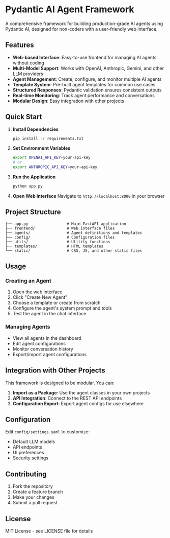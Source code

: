 # Pydantic AI Agent Framework

A comprehensive framework for building production-grade AI agents using Pydantic AI, designed for non-coders with a user-friendly web interface.

## Features

- **Web-based Interface**: Easy-to-use frontend for managing AI agents without coding
- **Multi-Model Support**: Works with OpenAI, Anthropic, Gemini, and other LLM providers
- **Agent Management**: Create, configure, and monitor multiple AI agents
- **Template System**: Pre-built agent templates for common use cases
- **Structured Responses**: Pydantic validation ensures consistent outputs
- **Real-time Monitoring**: Track agent performance and conversations
- **Modular Design**: Easy integration with other projects

## Quick Start

1. **Install Dependencies**
   ```bash
   pip install -r requirements.txt
   ```

2. **Set Environment Variables**
   ```bash
   export OPENAI_API_KEY=your-api-key
   # or
   export ANTHROPIC_API_KEY=your-api-key
   ```

3. **Run the Application**
   ```bash
   python app.py
   ```

4. **Open Web Interface**
   Navigate to `http://localhost:8000` in your browser

## Project Structure

```
├── app.py                 # Main FastAPI application
├── frontend/              # Web interface files
├── agents/                # Agent definitions and templates
├── config/                # Configuration files
├── utils/                 # Utility functions
├── templates/             # HTML templates
└── static/                # CSS, JS, and other static files
```

## Usage

### Creating an Agent

1. Open the web interface
2. Click "Create New Agent"
3. Choose a template or create from scratch
4. Configure the agent's system prompt and tools
5. Test the agent in the chat interface

### Managing Agents

- View all agents in the dashboard
- Edit agent configurations
- Monitor conversation history
- Export/import agent configurations

## Integration with Other Projects

This framework is designed to be modular. You can:

1. **Import as a Package**: Use the agent classes in your own projects
2. **API Integration**: Connect to the REST API endpoints
3. **Configuration Export**: Export agent configs for use elsewhere

## Configuration

Edit `config/settings.yaml` to customize:

- Default LLM models
- API endpoints
- UI preferences
- Security settings

## Contributing

1. Fork the repository
2. Create a feature branch
3. Make your changes
4. Submit a pull request

## License

MIT License - see LICENSE file for details
